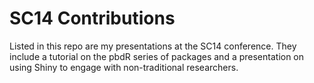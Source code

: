 # SC14 Contributions

Listed in this repo are my presentations at the SC14 conference.
They include a tutorial on the pbdR series of packages and a presentation
on using Shiny to engage with non-traditional researchers.
